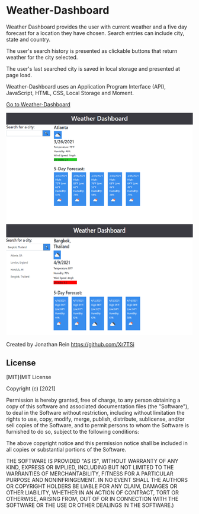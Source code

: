 # Weather-Dashboard

Weather Dashboard provides the user with current weather and a five day forecast for a location they have chosen.  Search entries can include city, state and country.

The user's search history is presented as clickable buttons that return weather for the city selected.

The user's last searched city is saved in local storage and presented at page load.

Weather-Dashboard uses an Application Program Interface (API), JavaScript, HTML, CSS, Local Storage and Moment.

[Go to Weather-Dashboard](https://xr7tsi.github.io/Weather-Dashboard/)

![Weather-Dashboards demo](./assets/Weather-Dashboard.png)
![Weather-Dashboard demo](./assets/Weather-Dashboard2.png)

Created by Jonathan Rein https://github.com/Xr7TSi

## License
[MIT](MIT License

Copyright (c) [2021]

Permission is hereby granted, free of charge, to any person obtaining a copy
of this software and associated documentation files (the "Software"), to deal
in the Software without restriction, including without limitation the rights
to use, copy, modify, merge, publish, distribute, sublicense, and/or sell
copies of the Software, and to permit persons to whom the Software is
furnished to do so, subject to the following conditions:

The above copyright notice and this permission notice shall be included in all
copies or substantial portions of the Software.

THE SOFTWARE IS PROVIDED "AS IS", WITHOUT WARRANTY OF ANY KIND, EXPRESS OR
IMPLIED, INCLUDING BUT NOT LIMITED TO THE WARRANTIES OF MERCHANTABILITY,
FITNESS FOR A PARTICULAR PURPOSE AND NONINFRINGEMENT. IN NO EVENT SHALL THE
AUTHORS OR COPYRIGHT HOLDERS BE LIABLE FOR ANY CLAIM, DAMAGES OR OTHER
LIABILITY, WHETHER IN AN ACTION OF CONTRACT, TORT OR OTHERWISE, ARISING FROM,
OUT OF OR IN CONNECTION WITH THE SOFTWARE OR THE USE OR OTHER DEALINGS IN THE
SOFTWARE.)